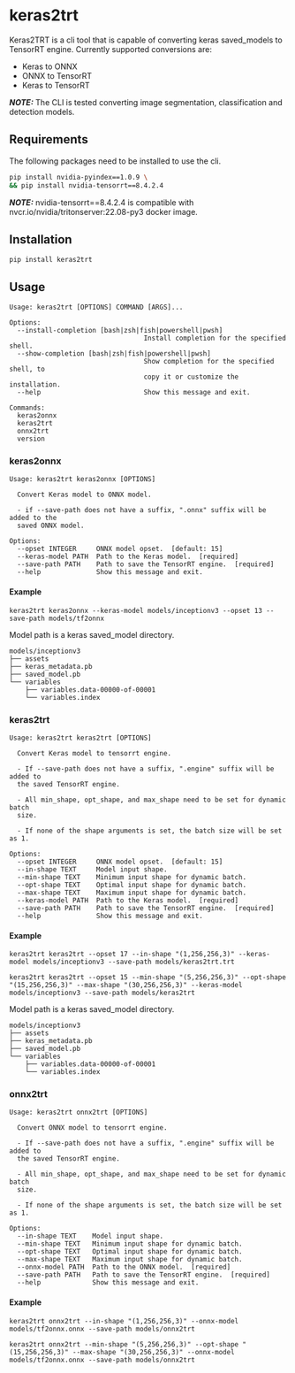 # keras2trt

Keras2TRT is a cli tool that is capable of converting keras saved_models to TensorRT engine. Currently supported conversions are:

- Keras to ONNX
- ONNX to TensorRT
- Keras to TensorRT

**_NOTE:_** The CLI is tested converting image segmentation, classification and detection models.

## Requirements

The following packages need to be installed to use the cli.

```bash
pip install nvidia-pyindex==1.0.9 \
&& pip install nvidia-tensorrt==8.4.2.4
```

**_NOTE:_** nvidia-tensorrt==8.4.2.4 is compatible with nvcr.io/nvidia/tritonserver:22.08-py3 docker image.

## Installation

```
pip install keras2trt
```

## Usage

```
Usage: keras2trt [OPTIONS] COMMAND [ARGS]...

Options:
  --install-completion [bash|zsh|fish|powershell|pwsh]
                                  Install completion for the specified shell.
  --show-completion [bash|zsh|fish|powershell|pwsh]
                                  Show completion for the specified shell, to
                                  copy it or customize the installation.
  --help                          Show this message and exit.

Commands:
  keras2onnx
  keras2trt
  onnx2trt
  version
```

### keras2onnx

```
Usage: keras2trt keras2onnx [OPTIONS]

  Convert Keras model to ONNX model.

  - if --save-path does not have a suffix, ".onnx" suffix will be added to the
  saved ONNX model.

Options:
  --opset INTEGER     ONNX model opset.  [default: 15]
  --keras-model PATH  Path to the Keras model.  [required]
  --save-path PATH    Path to save the TensorRT engine.  [required]
  --help              Show this message and exit.
```

#### Example

```
keras2trt keras2onnx --keras-model models/inceptionv3 --opset 13 --save-path models/tf2onnx
```

Model path is a keras saved_model directory.

```
models/inceptionv3
├── assets
├── keras_metadata.pb
├── saved_model.pb
└── variables
    ├── variables.data-00000-of-00001
    └── variables.index
```

### keras2trt

```
Usage: keras2trt keras2trt [OPTIONS]

  Convert Keras model to tensorrt engine.

  - If --save-path does not have a suffix, ".engine" suffix will be added to
  the saved TensorRT engine.

  - All min_shape, opt_shape, and max_shape need to be set for dynamic batch
  size.

  - If none of the shape arguments is set, the batch size will be set as 1.

Options:
  --opset INTEGER     ONNX model opset.  [default: 15]
  --in-shape TEXT     Model input shape.
  --min-shape TEXT    Minimum input shape for dynamic batch.
  --opt-shape TEXT    Optimal input shape for dynamic batch.
  --max-shape TEXT    Maximum input shape for dynamic batch.
  --keras-model PATH  Path to the Keras model.  [required]
  --save-path PATH    Path to save the TensorRT engine.  [required]
  --help              Show this message and exit.
```

#### Example

```
keras2trt keras2trt --opset 17 --in-shape "(1,256,256,3)" --keras-model models/inceptionv3 --save-path models/keras2trt.trt

keras2trt keras2trt --opset 15 --min-shape "(5,256,256,3)" --opt-shape "(15,256,256,3)" --max-shape "(30,256,256,3)" --keras-model models/inceptionv3 --save-path models/keras2trt
```

Model path is a keras saved_model directory.

```
models/inceptionv3
├── assets
├── keras_metadata.pb
├── saved_model.pb
└── variables
    ├── variables.data-00000-of-00001
    └── variables.index
```

### onnx2trt

```
Usage: keras2trt onnx2trt [OPTIONS]

  Convert ONNX model to tensorrt engine.

  - If --save-path does not have a suffix, ".engine" suffix will be added to
  the saved TensorRT engine.

  - All min_shape, opt_shape, and max_shape need to be set for dynamic batch
  size.

  - If none of the shape arguments is set, the batch size will be set as 1.

Options:
  --in-shape TEXT    Model input shape.
  --min-shape TEXT   Minimum input shape for dynamic batch.
  --opt-shape TEXT   Optimal input shape for dynamic batch.
  --max-shape TEXT   Maximum input shape for dynamic batch.
  --onnx-model PATH  Path to the ONNX model.  [required]
  --save-path PATH   Path to save the TensorRT engine.  [required]
  --help             Show this message and exit.
```

#### Example

```
keras2trt onnx2trt --in-shape "(1,256,256,3)" --onnx-model models/tf2onnx.onnx --save-path models/onnx2trt

keras2trt onnx2trt --min-shape "(5,256,256,3)" --opt-shape "(15,256,256,3)" --max-shape "(30,256,256,3)" --onnx-model models/tf2onnx.onnx --save-path models/onnx2trt
```
